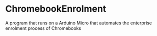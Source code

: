 # ChromebookEnrolment
A program that runs on a Arduino Micro that automates the enterprise enrolment process of Chromebooks
